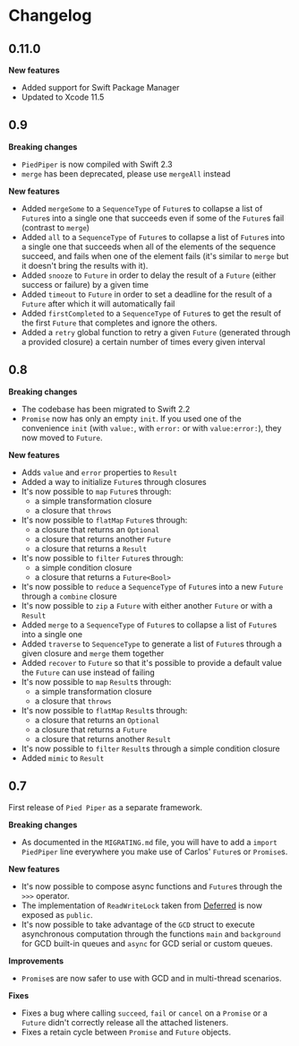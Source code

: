 # Changelog

## 0.11.0 
**New features** 
- Added support for Swift Package Manager
- Updated to Xcode 11.5

## 0.9

**Breaking changes**
- `PiedPiper` is now compiled with Swift 2.3
- `merge` has been deprecated, please use `mergeAll` instead

**New features**
- Added `mergeSome` to a `SequenceType` of `Future`s to collapse a list of `Future`s into a single one that succeeds even if some of the `Future`s fail (contrast to `merge`)
- Added `all` to a `SequenceType` of `Future`s to collapse a list of `Future`s into a single one that succeeds when all of the elements of the sequence succeed, and fails when one of the element fails (it's similar to `merge` but it doesn't bring the results with it).
- Added `snooze` to `Future` in order to delay the result of a `Future` (either success or failure) by a given time
- Added `timeout` to `Future` in order to set a deadline for the result of a `Future` after which it will automatically fail
- Added `firstCompleted` to a `SequenceType` of `Future`s to get the result of the first `Future` that completes and ignore the others.
- Added a `retry` global function to retry a given `Future` (generated through a provided closure) a certain number of times every given interval

## 0.8

**Breaking changes**
- The codebase has been migrated to Swift 2.2
- `Promise` now has only an empty `init`. If you used one of the convenience `init` (with `value:`, with `error:` or with `value:error:`), they now moved to `Future`.

**New features**
- Adds `value` and `error` properties to `Result`
- Added a way to initialize `Future`s through closures
- It's now possible to `map` `Future`s through:
  - a simple transformation closure
  - a closure that `throws`
- It's now possible to `flatMap` `Future`s through:
  - a closure that returns an `Optional`
  - a closure that returns another `Future`
  - a closure that returns a `Result`  
- It's now possible to `filter` `Future`s through:
  - a simple condition closure
  - a closure that returns a `Future<Bool>`
- It's now possible to `reduce` a `SequenceType` of `Future`s into a new `Future` through a `combine` closure 
- It's now possible to `zip` a `Future` with either another `Future` or with a `Result`
- Added `merge` to a `SequenceType` of `Future`s to collapse a list of `Future`s into a single one
- Added `traverse` to `SequenceType` to generate a list of `Future`s through a given closure and `merge` them together
- Added `recover` to `Future` so that it's possible to provide a default value the `Future` can use instead of failing
- It's now possible to `map` `Result`s through:
  - a simple transformation closure
  - a closure that `throws`
- It's now possible to `flatMap` `Result`s through:
  - a closure that returns an `Optional`
  - a closure that returns a `Future`
  - a closure that returns another `Result`
- It's now possible to `filter` `Result`s through a simple condition closure  
- Added `mimic` to `Result`


## 0.7

First release of `Pied Piper` as a separate framework.

**Breaking changes**
- As documented in the `MIGRATING.md` file, you will have to add a `import PiedPiper` line everywhere you make use of Carlos' `Future`s or `Promise`s.

**New features**
- It's now possible to compose async functions and `Future`s through the `>>>` operator.
- The implementation of `ReadWriteLock` taken from [Deferred](https://github.com/bignerdranch/Deferred) is now exposed as `public`.
- It's now possible to take advantage of the `GCD` struct to execute asynchronous computation through the functions `main` and `background` for GCD built-in queues and `async` for GCD serial or custom queues.

**Improvements**
- `Promise`s are now safer to use with GCD and in multi-thread scenarios.

**Fixes**
- Fixes a bug where calling `succeed`, `fail` or `cancel` on a `Promise` or a `Future` didn't correctly release all the attached listeners.
- Fixes a retain cycle between `Promise` and `Future` objects.
